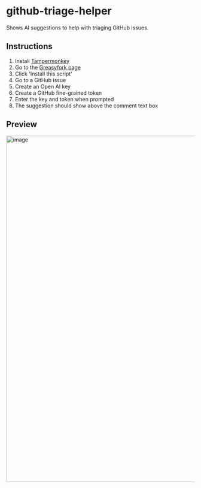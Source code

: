 # github-triage-helper
Shows AI suggestions to help with triaging GitHub issues.

## Instructions
1. Install [Tampermonkey](https://www.tampermonkey.net/)
2. Go to the [Greasyfork page](https://greasyfork.org/en/scripts/543975-github-issue-triage-helper)
3. Click 'Install this script'
4. Go to a GitHub issue
5. Create an Open AI key
6. Create a GitHub fine-grained token
7. Enter the key and token when prompted
8. The suggestion should show above the comment text box

## Preview

<img width="759" height="924" alt="image" src="https://github.com/user-attachments/assets/ec639825-bde2-49b1-a85b-2e5b98674a89" />
